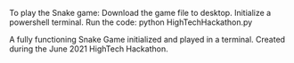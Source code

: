 To play the Snake game: 
  Download the game file to desktop.
  Initialize a powershell terminal. 
  Run the code: python HighTechHackathon.py

A fully functioning Snake Game initialized and played in a terminal. Created during the June 2021 HighTech Hackathon.

